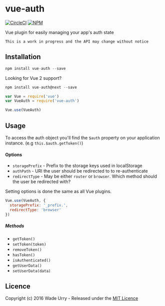 # vue-auth

[![CircleCI](https://img.shields.io/circleci/project/iWader/vue-auth/master.svg)](https://circleci.com/gh/iWader/vue-auth) [![NPM](https://img.shields.io/npm/v/vue-auth.svg)](https://www.npmjs.com/package/vue-auth)

Vue plugin for easily managing your app's auth state

    This is a work in progress and the API may change without notice

## Installation

```javascript
npm install vue-auth --save
```

Looking for Vue 2 support?
```javascript
npm install vue-auth@next --save
```

```javascript
var Vue = require('vue')
var VueAuth = require('vue-auth')

Vue.use(VueAuth)
```

## Usage

To access the auth object you'll find the `$auth` property on your application instance. (e.g `this.$auth.getToken()`)

#### Options

 - `storagePrefix` - Prefix to the storage keys used in localStorage
 - `authPath` - URI the user should be redirected to to re-authenticate
 - `redirectType` - May be either `router` or `browser`. Which method should the user be redirected with?

Setting options is done the same as all Vue plugins.

```javascript
Vue.use(VueAuth, {
  storagePrefix: '_prefix.',
  redirectType: 'browser'
})
```

##### Methods

 - `getToken()`
 - `setToken(token)`
 - `removeToken()`
 - `hasToken()`
 - `isAuthenticated()`
 - `getUserData()`
 - `setUserData(data)`

## Licence

Copyright (c) 2016 Wade Urry - Released under the [MIT Licence](LICENCE.md)
